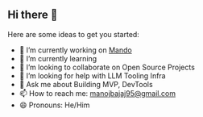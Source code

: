 ## Hi there 👋

Here are some ideas to get you started:

- 🔭 I’m currently working on [Mando](https://mando.work/)
- 🌱 I’m currently learning 
- 👯 I’m looking to collaborate on Open Source Projects
- 🤔 I’m looking for help with LLM Tooling Infra
- 💬 Ask me about Building MVP, DevTools
- 📫 How to reach me: [manojbajaj95@gmail.com](mailto:manojbajaj95@gmail.com)
- 😄 Pronouns: He/Him
